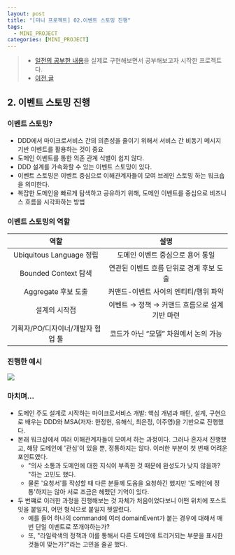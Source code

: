 ```yaml
---
layout: post
title: "[미니 프로젝트] 02.이벤트 스토밍 진행"
tags:
  - MINI_PROJECT
categories: [MINI_PROJECT]
---
```

> - [일전의 공부한 내용](./rollup-2025-01.firstHalf.html)을 실제로 구현해보면서 공부해보고자 시작한 프로젝트다.
> - [이전 글](./2025-05-15-［mini-project］-01.request)


## 2. 이벤트 스토밍 진행

### 이벤트 스토밍?
- DDD에서 마이크로서비스 간의 의존성을 줄이기 위해서 서비스 간 비동기 메시지 기반 이벤트를 활용하는 것이 중요
- 도메인 이벤트를 통한 의존 관계 식별이 쉽지 않다.
- DDD 설계를 가속화할 수 있는 이벤트 스토밍이 있다.
- 이벤트 스토밍은 이벤트 중심으로 이해관계자들이 모여 브레인 스토밍 하는 워크숍을 의미한다.
- 복잡한 도메인을 빠르게 탐색하고 공유하기 위해, 도메인 이벤트를 중심으로 비즈니스 흐름을 시각화하는 방법

### 이벤트 스토밍의 역할

|역할 |설명|
|:---:|:---:|
|Ubiquitous Language 정립 |도메인 이벤트 중심으로 용어 통일|
|Bounded Context 탐색 |연관된 이벤트 흐름 단위로 경계 후보 도출|
|Aggregate 후보 도출 |커맨드-이벤트 사이의 엔티티/행위 파악|
|설계의 시작점 |이벤트 → 정책 → 커맨드 흐름으로 설계 기반 마련|
|기획자/PO/디자이너/개발자 협업 툴 |코드가 아닌 “모델” 차원에서 논의 가능|


### 진행한 예시
![](/assets/img/prototypeProject/eventStorming.excalidraw.svg)


### 마치며...
- 도메인 주도 설계로 시작하는 마이크로서비스 개발: 핵심 개념과 패턴, 설계, 구현으로 배우는 DDD와 MSA(저자: 한정헌, 유해식, 최은정, 이주영)을 기반으로 진행했다.
- 본래 워크샵에서 여러 이해관계자들이 모여서 하는 과정이다. 그러나 혼자서 진행했고, 해당 도메인에 '관심'이 있을 뿐, 정통하지는 않다. 이러한 부분이 첫 번째 어려운 포인트였다.
	- "의사 소통과 도메인에 대한 지식이 부족한 것 때문에 완성도가 낮지 않을까? "하는 고민도 했다.
	- 물론 '요청서'를 작성할 때 다른 분들께 도움을 요청하긴 했지만 '도메인에 정통'하지는 않아 서로 조금은 헤맸던 기억이 있다.
- 두 번쨰로 이러한 과정을 진행해보는 것 자체가 처음이었다보니 어떤 위치에 포스트잇을 붙일지, 어떤 형식으로 붙일지 헷깔렸다.
	- 예를 들어 하나의 command에 여러 domainEvent가 붙는 경우에 대해서 매 번 단일 이벤트로 쪼개야하는가? 
	- 또, "라일락색의 정책과 이를 통해서 다른 도메인에 트리거되는 부분을 표시한 것들이 맞는가?"라는 고민을 줄곧 했다. 